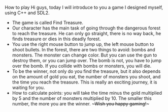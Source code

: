 How to play
Hi guys, today I will introduce to you a game I designed myself, using C++ and SDL2. 
 - The game is called Find Treasure. 
 - Our character has the main task of going through the dangerous forest to reach the treasure. He can only go straight, there is no way back, he finds treasure or dies in this deadly forest. 
 - You use the right mouse button to jump up, the left mouse button to shoot bullets. In the forest, there are two things to avoid: bombs and monsters. The monster can change color. But you can use the gun to destroy them, or you can jump over. The bomb is not, you have to jump over the bomb. If you collide with bombs or monsters, you will die. 
 - To be the winner, not only do you find the treasure, but it also depends on the amount of gold you eat, the number of monsters you shoot, and the time you reach the treasure. This is really an exciting journey, it is waiting for you.
 - How to calculate points: you will take the time minus the gold multiplied by 5 and the number of monsters multiplied by 10. The smaller this number, the more you are the winner.
                                                                                              ~~~Wish you happy gaming!~~~
